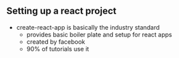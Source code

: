 ## Setting up a react project
- create-react-app is basically the industry standard
  - provides basic boiler plate and setup for react apps
  - created by facebook
  - 90% of tutorials use it

